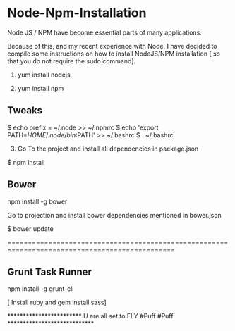 # Node-Npm-Installation
Node JS / NPM have become essential parts of many applications.

Because of this, and my recent experience with Node, I have decided to compile some instructions on how to install NodeJS/NPM installation [ so that you do not require the sudo command]. 

1. yum install nodejs

2. yum install npm

Tweaks
---------
$ echo prefix = ~/.node >> ~/.npmrc
$ echo 'export PATH=$HOME/.node/bin:$PATH' >> ~/.bashrc 
$ . ~/.bashrc


3. Go To the project and  install all dependencies in package.json

$ npm install

Bower
-----------------

npm install -g bower

Go to projection and install bower dependencies mentioned in bower.json

$ bower update

===============================================================================================

Grunt Task Runner
-----------------
npm install -g grunt-cli

[ Install ruby and gem install sass]


************************ U are all set to FLY #Puff #Puff ****************************
